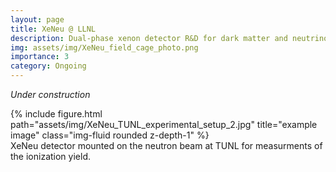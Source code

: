 ```yaml
---
layout: page
title: XeNeu @ LLNL
description: Dual-phase xenon detector R&D for dark matter and neutrino detection.
img: assets/img/XeNeu_field_cage_photo.png
importance: 3
category: Ongoing
---
```


<i>Under construction</i>


<div class="row">
    <div class="col-sm mt-3 mt-md-0">
        {% include figure.html path="assets/img/XeNeu_TUNL_experimental_setup_2.jpg" title="example image" class="img-fluid rounded z-depth-1" %}
    </div>
</div>
<div class="caption">
    XeNeu detector mounted on the neutron beam at TUNL for measurments of the ionization yield. 
</div>
